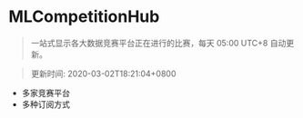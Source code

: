 # MLCompetitionHub

> 一站式显示各大数据竞赛平台正在进行的比赛，每天 05:00 UTC+8 自动更新。
  
> 更新时间: 2020-03-02T18:21:04+0800 

* 多家竞赛平台
* 多种订阅方式